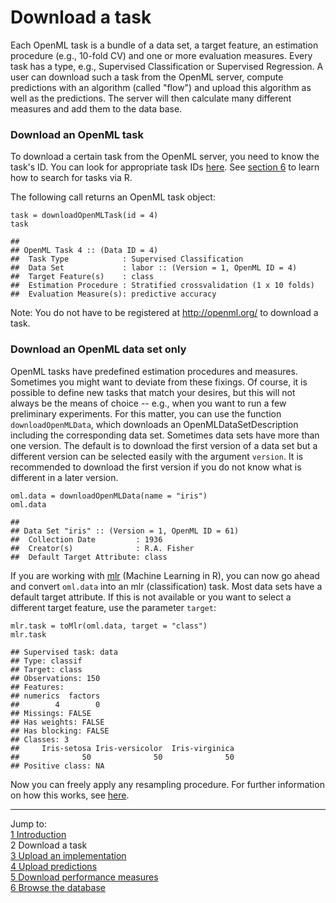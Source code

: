 Download a task
===============

Each OpenML task is a bundle of a data set, a target feature, an estimation procedure (e.g., 10-fold CV) and one or more evaluation measures. Every task has a type, e.g., Supervised Classification or Supervised Regression. A user can download such a task from the OpenML server, compute predictions with an algorithm (called "flow") and upload this algorithm as well as the predictions. The server will then calculate many different measures and add them to the data base.

### Download an OpenML task
To download a certain task from the OpenML server, you need to know the task's ID. You can look for appropriate task IDs [here](http://openml.org/search?q=&type=task). See [section 6](6-Browse-the-database.md) to learn how to search for tasks via R.

The following call returns an OpenML task object: 


```splus
task = downloadOpenMLTask(id = 4)
task
```

```
## 
## OpenML Task 4 :: (Data ID = 4)
## 	Task Type            : Supervised Classification
## 	Data Set             : labor :: (Version = 1, OpenML ID = 4)
## 	Target Feature(s)    : class
## 	Estimation Procedure : Stratified crossvalidation (1 x 10 folds)
## 	Evaluation Measure(s): predictive accuracy
```

Note: You do not have to be registered at http://openml.org/ to download a task. 

### Download an OpenML data set only
OpenML tasks have predefined estimation procedures and measures. Sometimes you might want to deviate from these fixings. Of course, it is possible to define new tasks that match your desires, but this will not always be the means of choice -- e.g., when you want to run a few preliminary experiments. For this matter, you can use the function `downloadOpenMLData`, which downloads an OpenMLDataSetDescription including the corresponding data set. Sometimes data sets have more than one version. The default is to download the first version of a data set but a different version can be selected easily with the argument `version`. It is recommended to download the first version if you do not know what is different in a later version. 


```splus
oml.data = downloadOpenMLData(name = "iris")
oml.data
```

```
## 
## Data Set "iris" :: (Version = 1, OpenML ID = 61)
## 	Collection Date         : 1936
## 	Creator(s)              : R.A. Fisher
## 	Default Target Attribute: class
```

If you are working with [mlr](https://github.com/berndbischl/mlr) (Machine Learning in R), you can now go ahead and convert `oml.data` into an mlr (classification) task. Most data sets have a default target attribute. If this is not available or you want to select a different target feature, use the parameter `target`:


```splus
mlr.task = toMlr(oml.data, target = "class")
mlr.task
```

```
## Supervised task: data
## Type: classif
## Target: class
## Observations: 150
## Features:
## numerics  factors 
##        4        0 
## Missings: FALSE
## Has weights: FALSE
## Has blocking: FALSE
## Classes: 3
##     Iris-setosa Iris-versicolor  Iris-virginica 
##              50              50              50 
## Positive class: NA
```

Now you can freely apply any resampling procedure. For further information on how this works, see [here](http://berndbischl.github.io/mlr/man/makeResampleDesc.html).

----------------------------------------------------------------------------------------------------------------------
Jump to:    
[1 Introduction](1-Introduction.md)    
2 Download a task  
[3 Upload an implementation](3-Upload-an-implementation.md)  
[4 Upload predictions](4-Upload-predictions.md)  
[5 Download performance measures](5-Download-performance-measures.md)  
[6 Browse the database](6-Browse-the-database.md)
